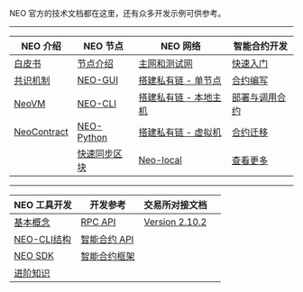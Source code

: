 NEO 官方的技术文档都在这里，还有众多开发示例可供参考。

------


| NEO 介绍 | NEO 节点 | NEO 网络 | 智能合约开发 |
| ------- | --------| -------- | ------- |
| [白皮书](basic/whitepaper.md) | [节点介绍](node/introduction.md) | [主网和测试网](network/testnet.md) | [快速入门](sc/gettingstarted/introduction.md) |
| [共识机制](basic/technology/dbft.md) | [NEO-GUI](node/gui/install.md) | [搭建私有链 - 单节点](network/private-chain/solo.md) | [合约编写](sc/write/basics.md) |
| [NeoVM](basic/technology/neovm.md) | [NEO-CLI](node/cli/setup.md) | [搭建私有链 - 本地主机](network/private-chain/private-chain2.md) | [部署与调用合约](sc/deploy/deploy.md) |
| [NeoContract](basic/technology/neocontract.md) | [NEO-Python](node/python/overview.md) | [搭建私有链 - 虚拟机](network/private-chain/private-chain.md) | [合约迁移](sc/migrate.md) |
|  | [快速同步区块](node/syncblocks.md) | [Neo-local](network/private-chain/neolocal.md) | [查看更多](sc/sample/HelloWorld.md) |

------


| NEO 工具开发                                    | 开发参考                                       | 交易所对接文档                                  |      |
| ----------------------------------------------- | ---------------------------------------------- | ----------------------------------------------- | ---- |
| [基本概念](tooldev/concept/blockchain/block.md) | [RPC API](reference/rpc/latest-version/api.md) | [Version 2.10.2](exchange/2.10.2/deploynode.md) |      |
| [NEO-CLI结构](tooldev/neo_cli_structure.md)     | [智能合约 API](reference/scapi/api.md)         |                                                 |      |
| [NEO SDK](tooldev/sdk/introduction.md)          | [智能合约框架](reference/scapi/fw.md)          |                                                 |      |
| [进阶知识](tooldev/advanced/neo_vm.md)          |                                                |                                                 |      |



<link href="index.css" rel="stylesheet" />